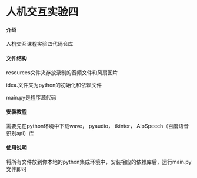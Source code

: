 # 人机交互实验四

#### 介绍
人机交互课程实验四代码仓库

#### 文件结构
resources文件夹存放录制的音频文件和风扇图片

idea.文件夹为python的初始化和依赖文件

main.py是程序源代码

#### 安装教程

需要先在python环境中下载wave， pyaudio， tkinter， AipSpeech（百度语音识别api）库

#### 使用说明

将所有文件放到你本地的python集成环境中，安装相应的依赖库后，运行main.py文件即可
